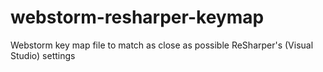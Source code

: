 # webstorm-resharper-keymap
Webstorm key map file to match as close as possible ReSharper's (Visual Studio) settings
